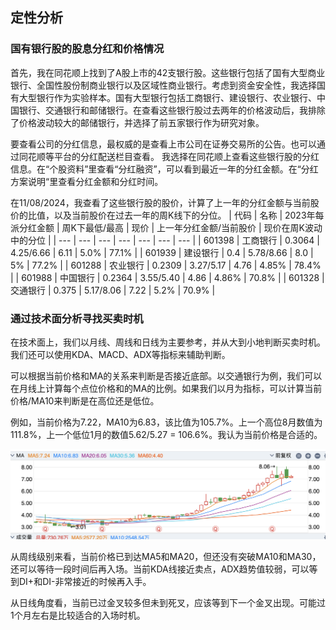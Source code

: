 ## 定性分析

### 国有银行股的股息分红和价格情况

首先，我在同花顺上找到了A股上市的42支银行股。这些银行包括了国有大型商业银行、全国性股份制商业银行以及区域性商业银行。考虑到资金安全性，我选择国有大型银行作为实验样本。国有大型银行包括工商银行、建设银行、农业银行、中国银行、交通银行和邮储银行。在查看这些银行股过去两年的价格波动后，我排除了价格波动较大的邮储银行，并选择了前五家银行作为研究对象。

要查看公司的分红信息，最权威的是查看上市公司在证券交易所的公告。也可以通过同花顺等平台的分红配送栏目查看。
我选择在同花顺上查看这些银行股的分红信息。在“个股资料”里查看“分红融资”，可以看到最近一年的分红金额。在“分红方案说明“里查看分红金额和分红时间。

在11/08/2024，我查看了这些银行股的股价，计算了上一年的分红金额与当前股价的比值，以及当前股价在过去一年的周K线下的分位。
| 代码 | 名称 | 2023年每派分红金额 | 周K下最低/最高 | 现价 | 上一年分红金额/当前股价 | 现价在周K波动中的分位 |
| --- | --- | --- | --- | --- | --- | --- |
| 601398 | 工商银行 | 0.3064 | 4.25/6.66 | 6.11 | 5.0% | 77.1% |
| 601939 | 建设银行 | 0.4 | 5.78/8.66 | 8.0 | 5% | 77.2% |
| 601288 | 农业银行 | 0.2309 | 3.27/5.17 | 4.76 | 4.85% | 78.4% |
| 601988 | 中国银行 | 0.2364 | 3.55/5.40 | 4.86 | 4.86% | 70.8% |
| 601328 | 交通银行 | 0.375 | 5.17/8.06 | 7.22 | 5.2% | 70.9% |

### 通过技术面分析寻找买卖时机
在技术面上，我们以月线、周线和日线为主要参考，并从大到小地判断买卖时机。我们还可以使用KDA、MACD、ADX等指标来辅助判断。

可以根据当前价格和MA的关系来判断是否接近底部。以交通银行为例，我们可以在月线上计算每个点位价格和的MA的比例。如果我们以月为指标，可以计算当前价格/MA10来判断是在高位还是低位。

例如，当前价格为7.22，MA10为6.83，该比值为105.7%。上一个高位8月数值为111.8%，上一个低位1月的数值5.62/5.27 = 106.6%。我认为当前价格是合适的。

![image.png](../resource/img/sample_stock_price.png)

从周线级别来看，当前价格已到达MA5和MA20，但还没有突破MA10和MA30，还可以等待一段时间后再入场。当前KDA线接近卖点，ADX趋势值较弱，可以等到DI+和DI-非常接近的时候再入手。

从日线角度看，当前已过金叉较多但未到死叉，应该等到下一个金叉出现。可能过1个月左右是比较适合的入场时机。
